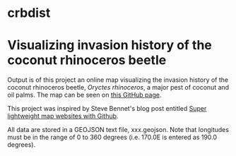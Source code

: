 # crbdist
# Visualizing invasion history of the coconut rhinoceros beetle

Output is of this project an online map visualizing the invasion history of the coconut rhinoceros beetle, *Oryctes rhinoceros*, a major pest of coconut and oil palms. The map can be seen on [this GitHub page](http://aubreymoore.github.io/crbdist/mymap.html).

This project was inspired by Steve Bennet's blog post entitled [Super lightweight map websites with Github](https://stevebennett.me/2014/02/13/super-lightweight-map-websites/).

All data are stored in a GEOJSON text file, xxx.geojson. Note that longitudes must be in the range of 0 to 360 degrees (i.e. 170.0E is entered as 190.0 degrees).
